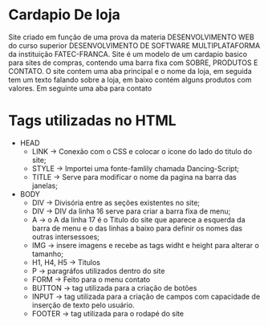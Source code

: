 # Cardapio De loja
Site criado em função de uma prova da materia DESENVOLVIMENTO WEB do curso superior DESENVOLVIMENTO DE SOFTWARE MULTIPLATAFORMA da instituição FATEC-FRANCA. Site é um modelo de um cardapio basico para sites de compras, contendo uma barra fixa com SOBRE, PRODUTOS E CONTATO. O site contem uma aba principal e o nome da loja, em seguida tem um texto falando sobre a loja, em baixo contém alguns produtos com valores. Em seguinte uma aba para contato

# Tags utilizadas no HTML

- HEAD
  - LINK -> Conexão com o CSS e colocar o icone do lado do titulo do site;
  - STYLE -> Importei uma fonte-famlily chamada Dancing-Script;
  - TITLE -> Serve para modificar o nome da pagina na barra das janelas;
- BODY
  - DIV -> Divisória entre as seções existentes no site;
  - DIV -> DIV da linha 16 serve para criar a barra fixa de menu;
  - A -> o A da linha 17 é o Titulo do site que aparece a esquerda da barra de menu e o das linhas a baixo para definir os nomes das outras intersessoes;
  - IMG -> insere imagens e recebe as tags widht e height para alterar o tamanho;
  - H1, H4, H5 -> Titulos
  - P -> paragráfos utilizados dentro do site
  - FORM -> Feito para o menu contato
  - BUTTON -> tag utilizada para a criação de botões
  - INPUT -> tag utilizada para a criação de campos com capacidade de inserção de texto pelo usuário.
  - FOOTER -> tag utilizada para o rodapé do site
